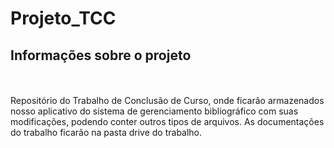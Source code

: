 # Projeto_TCC
## Informações sobre o projeto
<br><br>
Repositório do Trabalho de Conclusão de Curso, onde ficarão armazenados nosso aplicativo do sistema de gerenciamento bibliográfico com suas modificações, podendo conter outros tipos de arquivos. As documentações do trabalho ficarão na pasta drive do trabalho.

